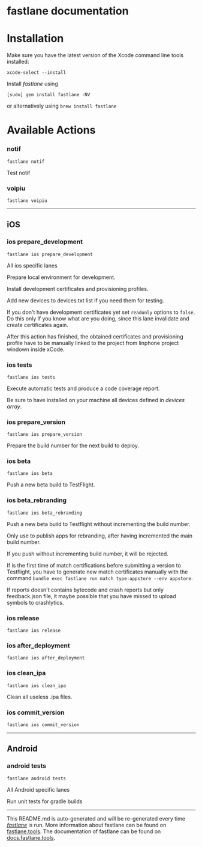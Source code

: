fastlane documentation
================
# Installation

Make sure you have the latest version of the Xcode command line tools installed:

```
xcode-select --install
```

Install _fastlane_ using
```
[sudo] gem install fastlane -NV
```
or alternatively using `brew install fastlane`

# Available Actions
### notif
```
fastlane notif
```
Test notif
### voipiu
```
fastlane voipiu
```


----

## iOS
### ios prepare_development
```
fastlane ios prepare_development
```
All ios specific lanes

Prepare local environment for development.

Install development certificates and provisioning profiles.

Add new devices to devices.txt list if you need them for testing.

If you don't have development certificates yet set `readonly` options to `false`. Do this only if you know what are you doing, since this lane invalidate and create certificates again.

After this action has finished, the obtained certificates and provisioning profile have to be manually linked to the project from linphone project windown inside xCode.
### ios tests
```
fastlane ios tests
```
Execute automatic tests and produce a code coverage report.

Be sure to have installed on your machine all devices defined in *devices array*.
### ios prepare_version
```
fastlane ios prepare_version
```
Prepare the build number for the next build to deploy.
### ios beta
```
fastlane ios beta
```
Push a new beta build to TestFlight.
### ios beta_rebranding
```
fastlane ios beta_rebranding
```
Push a new beta build to Testflight without incrementing the build number.

Only use to publish apps for rebranding, after having incremented the main build number.

If you push without incrementing build number, it will be rejected.

If is the first time of match certifications before submitting a version to Testflight, you have to generate new match certificates manually with the command `bundle exec fastlane run match type:appstore --env appstore`.

If reports doesn't contains bytecode and crash reports but only feedback.json file, it maybe possible that you have missed to upload symbols to crashlytics.
### ios release
```
fastlane ios release
```

### ios after_deployment
```
fastlane ios after_deployment
```

### ios clean_ipa
```
fastlane ios clean_ipa
```
Clean all useless .ipa files.
### ios commit_version
```
fastlane ios commit_version
```


----

## Android
### android tests
```
fastlane android tests
```
All Android specific lanes

Run unit tests for gradle builds

----

This README.md is auto-generated and will be re-generated every time [_fastlane_](https://fastlane.tools) is run.
More information about fastlane can be found on [fastlane.tools](https://fastlane.tools).
The documentation of fastlane can be found on [docs.fastlane.tools](https://docs.fastlane.tools).
